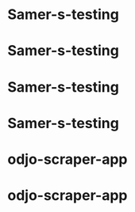 # Samer-s-testing
# Samer-s-testing
# Samer-s-testing
# Samer-s-testing
# odjo-scraper-app
# odjo-scraper-app
